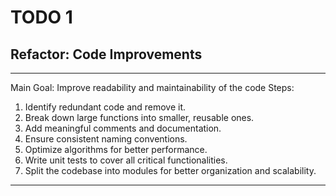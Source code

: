 # TODO 1

## Refactor: Code Improvements
---
Main Goal: Improve readability and maintainability of the code
Steps:
1. Identify redundant code and remove it.
2. Break down large functions into smaller, reusable ones.
3. Add meaningful comments and documentation.
4. Ensure consistent naming conventions.
5. Optimize algorithms for better performance.
6. Write unit tests to cover all critical functionalities.
7. Split the codebase into modules for better organization and scalability.
---

